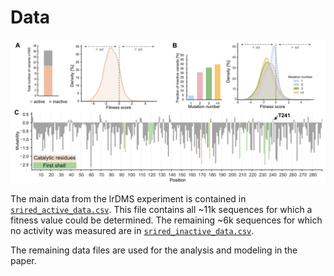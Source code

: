 # Data

![Data](../figs/data_summary.png)

The main data from the lrDMS experiment is contained in [`srired_active_data.csv`](srired_active_data.csv). This file contains all ~11k sequences for which a fitness value could be determined. The remaining ~6k sequences for which no activity was measured are in [`srired_inactive_data.csv`](srired_inactive_data.csv).

The remaining data files are used for the analysis and modeling in the paper.